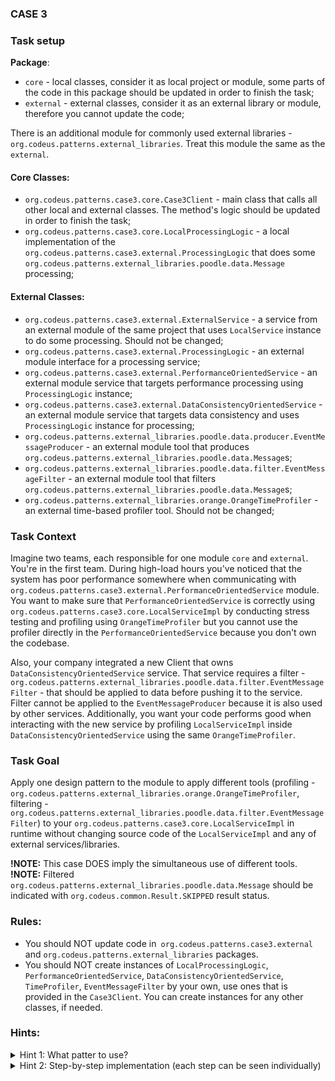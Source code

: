 ### CASE 3

### Task setup
**Package**:
- `core` - local classes, consider it as local project or module, some parts of the code in this package should be updated in order to finish the task;
- `external` - external classes, consider it as an external library or module, therefore you cannot update the code;

There is an additional module for commonly used external libraries -`org.codeus.patterns.external_libraries`. Treat this module the same as the `external`.

#### Core Classes:
- `org.codeus.patterns.case3.core.Case3Client` - main class that calls all other local and external classes. The method's logic should be updated in order to finish the task;
- `org.codeus.patterns.case3.core.LocalProcessingLogic` - a local implementation of the `org.codeus.patterns.case3.external.ProcessingLogic` that does some `org.codeus.patterns.external_libraries.poodle.data.Message` processing;

#### External Classes:
- `org.codeus.patterns.case3.external.ExternalService` - a service from an external module of the same project that uses `LocalService` instance to do some processing. Should not be changed;
- `org.codeus.patterns.case3.external.ProcessingLogic` - an external module interface for a processing service;
- `org.codeus.patterns.case3.external.PerformanceOrientedService` - an external module service that targets performance processing using `ProcessingLogic` instance;
- `org.codeus.patterns.case3.external.DataConsistencyOrientedService` - an external module service that targets data consistency and uses `ProcessingLogic` instance for processing;
- `org.codeus.patterns.external_libraries.poodle.data.producer.EventMessageProducer` - an external module tool that produces `org.codeus.patterns.external_libraries.poodle.data.Message`s;
- `org.codeus.patterns.external_libraries.poodle.data.filter.EventMessageFilter` - an external module tool that filters `org.codeus.patterns.external_libraries.poodle.data.Message`s;
- `org.codeus.patterns.external_libraries.orange.OrangeTimeProfiler` - an external time-based profiler tool. Should not be changed;


### Task Context
Imagine two teams, each responsible for one module `core` and `external`. You're in the first team.
During high-load hours you've noticed that the system has poor performance somewhere when communicating with `org.codeus.patterns.case3.external.PerformanceOrientedService` module.
You want to make sure that `PerformanceOrientedService` is correctly using `org.codeus.patterns.case3.core.LocalServiceImpl` by conducting stress testing and profiling using `OrangeTimeProfiler` but you cannot use the profiler directly in the `PerformanceOrientedService` because you don't own the codebase.

Also, your company integrated a new Client that owns `DataConsistencyOrientedService` service. That service requires a filter - `org.codeus.patterns.external_libraries.poodle.data.filter.EventMessageFilter` - that should be applied to data before pushing it to the service. 
Filter cannot be applied to the `EventMessageProducer` because it is also used by other services.
Additionally, you want your code performs good when interacting with the new service by profiling `LocalServiceImpl` inside `DataConsistencyOrientedService` using the same `OrangeTimeProfiler`.

### Task Goal
Apply one design pattern to the module to apply different tools (profiling - `org.codeus.patterns.external_libraries.orange.OrangeTimeProfiler`, filtering - `org.codeus.patterns.external_libraries.poodle.data.filter.EventMessageFilter`) to your `org.codeus.patterns.case3.core.LocalServiceImpl` in runtime without changing source code of the `LocalServiceImpl` and any of external services/libraries.

**!NOTE:** This case DOES imply the simultaneous use of different tools.
**!NOTE:** Filtered `org.codeus.patterns.external_libraries.poodle.data.Message` should be indicated with `org.codeus.common.Result.SKIPPED` result status.

### Rules:
- You should NOT update code in` org.codeus.patterns.case3.external` and `org.codeus.patterns.external_libraries` packages.
- You should NOT create instances of `LocalProcessingLogic`, `PerformanceOrientedService`, `DataConsistencyOrientedService`, `TimeProfiler`, `EventMessageFilter` by your own, use ones that is provided in the `Case3Client`. You can create instances for any other classes, if needed.


### Hints:
<details> 
  <summary>Hint 1: What patter to use? </summary>
   - Use Decorator pattern
</details>

<details> 
  <summary>Hint 2: Step-by-step implementation (each step can be seen individually)  </summary>
   <details> 
        <summary>Step 1</summary>
- Create an abstract class BaseDecorator that implements `org.codeus.patterns.case3.external.ProcessingLogic`
    </details>
    <details> 
        <summary>Step 2</summary>
- Add a protected field `org.codeus.patterns.case3.external.ProcessingLogic` processingLogic in BaseDecorator.
    </details>
    <details> 
        <summary>Step 3</summary>
- Implement a constructor in BaseDecorator to initialize processingLogic.
    </details>
    <details> 
        <summary>Step 4</summary>
- Override the process(Message message) method in BaseDecorator to delegate the call to processingLogic.
    </details>
    <details> 
        <summary>Step 5</summary>
- Create a concrete decorator class MessageFilteringDecorator that extends BaseDecorator.
    </details>
    <details> 
        <summary>Step 6</summary>
- Add a protected field org.codeus.patterns.external_libraries.poodle.data.filter.Filter messageFilter in MessageFilteringDecorator.
    </details>
    <details> 
        <summary>Step 7</summary>
- Implement a constructor in MessageFilteringDecorator to initialize processingLogic and messageFilter.
    </details>
    <details> 
        <summary>Step 8</summary>
- Override the process(Message message) method in MessageFilteringDecorator to call org.codeus.patterns.external_libraries.poodle.data.filter.Filter#filter on a message before delegating it to BaseDecorator. If org.codeus.patterns.external_libraries.poodle.data.filter.Filter#filter returns false - print message and return org.codeus.common.Result.SKIPPED.
    </details>
    <details> 
        <summary>Step 9</summary>
- Create another concrete decorator class TimeProfilingDecorator that extends BaseDecorator.
    </details>
    <details> 
        <summary>Step 10</summary>
- Add a protected field org.codeus.patterns.external_libraries.orange.TimeProfiler timeProfiler in TimeProfilingDecorator.
    </details>
    <details> 
        <summary>Step 11</summary>
- Implement a constructor in TimeProfilingDecorator to initialize processingLogic and timeProfiler.
    </details>
    <details> 
        <summary>Step 12</summary>
- Override the process(Message message) method in TimeProfilingDecorator to profile the time taken for processing before delegating to BaseDecorator.
    </details>
    <details> 
        <summary>Step 13</summary>
- Adjust org.codeus.patterns.case3.core.Case3Client to use the new TimeProfilingDecorator in the doHeavyLiftingPart1() and TimeProfilingDecorator + MessageFilteringDecorator in the doHeavyLiftingPart2()
    </details>
</details>
